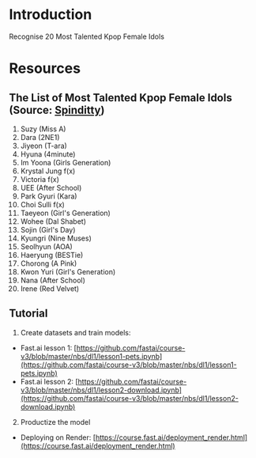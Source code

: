 # Introduction
Recognise 20 Most Talented Kpop Female Idols

# Resources

## The List of Most Talented Kpop Female Idols (Source: [Spinditty](https://spinditty.com/genres/The-10-Most-Beautiful-KPOP-Female-Idols))
1. Suzy (Miss A)
2. Dara (2NE1)
3. Jiyeon (T-ara)
4. Hyuna (4minute)
5. Im Yoona (Girls Generation)
6. Krystal Jung f(x)
7. Victoria f(x)
8. UEE (After School)
9. Park Gyuri (Kara)
10. Choi Sulli f(x)
11. Taeyeon (Girl's Generation)
12. Wohee (Dal Shabet)
13. Sojin (Girl's Day)
14. Kyungri (Nine Muses)
15. Seolhyun (AOA)
16. Haeryung (BESTie)
17. Chorong (A Pink)
18. Kwon Yuri (Girl's Generation)
19. Nana (After School)
20. Irene (Red Velvet)

## Tutorial
1. Create datasets and train models: 
- Fast.ai lesson 1: [https://github.com/fastai/course-v3/blob/master/nbs/dl1/lesson1-pets.ipynb](https://github.com/fastai/course-v3/blob/master/nbs/dl1/lesson1-pets.ipynb)
- Fast.ai lesson 2: [https://github.com/fastai/course-v3/blob/master/nbs/dl1/lesson2-download.ipynb](https://github.com/fastai/course-v3/blob/master/nbs/dl1/lesson2-download.ipynb)

2. Productize the model
- Deploying on Render: [https://course.fast.ai/deployment_render.html](https://course.fast.ai/deployment_render.html)